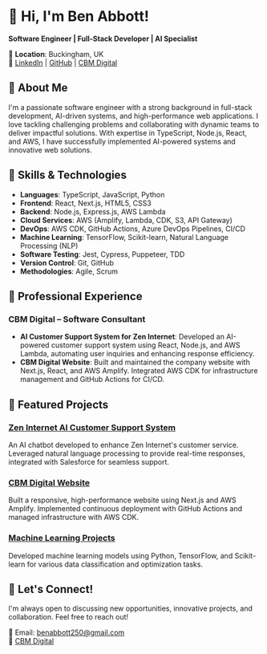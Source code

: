 # 👋 Hi, I'm Ben Abbott!

**Software Engineer | Full-Stack Developer | AI Specialist**

📍 **Location**: Buckingham, UK  
🔗 [LinkedIn](https://www.linkedin.com/in/ben-abbott-45baab249) | [GitHub](https://github.com/BenAbbott25) | [CBM Digital](https://www.cbmdigital.co.uk/)

## 🚀 About Me

I'm a passionate software engineer with a strong background in full-stack development, AI-driven systems, and high-performance web applications. I love tackling challenging problems and collaborating with dynamic teams to deliver impactful solutions. With expertise in TypeScript, Node.js, React, and AWS, I have successfully implemented AI-powered systems and innovative web solutions.

## 🔧 Skills & Technologies

- **Languages**: TypeScript, JavaScript, Python
- **Frontend**: React, Next.js, HTML5, CSS3
- **Backend**: Node.js, Express.js, AWS Lambda
- **Cloud Services**: AWS (Amplify, Lambda, CDK, S3, API Gateway)
- **DevOps**: AWS CDK, GitHub Actions, Azure DevOps Pipelines, CI/CD
- **Machine Learning**: TensorFlow, Scikit-learn, Natural Language Processing (NLP)
- **Software Testing**: Jest, Cypress, Puppeteer, TDD
- **Version Control**: Git, GitHub
- **Methodologies**: Agile, Scrum

## 💼 Professional Experience

### CBM Digital – Software Consultant
- **AI Customer Support System for Zen Internet**: Developed an AI-powered customer support system using React, Node.js, and AWS Lambda, automating user inquiries and enhancing response efficiency.
- **CBM Digital Website**: Built and maintained the company website with Next.js, React, and AWS Amplify. Integrated AWS CDK for infrastructure management and GitHub Actions for CI/CD.

## 🌟 Featured Projects

### [Zen Internet AI Customer Support System](https://www.cbmdigital.co.uk/work/zeninternet)
An AI chatbot developed to enhance Zen Internet's customer service. Leveraged natural language processing to provide real-time responses, integrated with Salesforce for seamless support.

### [CBM Digital Website](https://www.cbmdigital.co.uk)
Built a responsive, high-performance website using Next.js and AWS Amplify. Implemented continuous deployment with GitHub Actions and managed infrastructure with AWS CDK.

### [Machine Learning Projects](https://github.com/BenAbbott25)
Developed machine learning models using Python, TensorFlow, and Scikit-learn for various data classification and optimization tasks.

## 🎯 Let's Connect!

I'm always open to discussing new opportunities, innovative projects, and collaboration. Feel free to reach out!

📧 Email: [benabbott250@gmail.com](mailto:benabbott250@gmail.com)  
💼 [CBM Digital](https://www.cbmdigital.co.uk)
